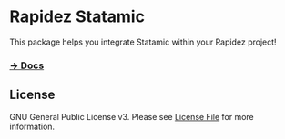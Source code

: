 # Rapidez Statamic

This package helps you integrate Statamic within your Rapidez project!

### [&rarr; Docs](https://docs.rapidez.io/3.x/packages/statamic.html)

## License

GNU General Public License v3. Please see [License File](LICENSE) for more information.
